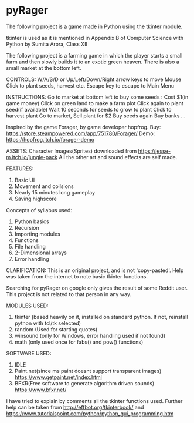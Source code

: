 # pyRager
The following project is a game made in Python using the tkinter module.

tkinter is used as it is mentioned in Appendix B of Computer Science with Python
by Sumita Arora, Class XII

The following project is a farming game in which the player starts a small farm and then
slowly builds it to an exotic green heaven.
There is also a small market at the bottom left.

CONTROLS:
W/A/S/D or Up/Left/Down/Right arrow keys to move
Mouse Click to plant seeds, harvest etc.
Escape key to escape to Main Menu

INSTRUCTIONS:
Go to market at bottom left to buy some seeds : Cost $1(in game money)
Click on green land to make a farm plot
Click again to plant seed(if available)
Wait 10 seconds for seeds to grow to plant
Click to harvest plant
Go to market, Sell plant for $2
Buy seeds again
Buy banks
...

Inspired by the game Forager, by game developer hopfrog.
Buy: https://store.steampowered.com/app/751780/Forager/
Demo: https://hopfrog.itch.io/forager-demo

ASSETS:
Character Images(Sprites) downloaded from https://jesse-m.itch.io/jungle-pack
All the other art and sound effects are self made.

FEATURES:
1. Basic UI
2. Movement and collsions
3. Nearly 15 minutes long gameplay
4. Saving highscore

Concepts of syllabus used:
1. Python basics
2. Recursion
3. Importing modules
4. Functions
5. File handling
6. 2-Dimensional arrays
7. Error handling

CLARIFICATION:
This is an original project, and is not 'copy-pasted'. Help was taken from the internet to note basic tkinter
functions.

Searching for pyRager on google only gives the result of some Reddit user. This project is not related to that
person in any way.

MODULES USED:
1. tkinter (based heavily on it, installed on standard python. If not, reinstall python with tcl/tk selected)
2. random (Used for starting quotes)
3. winsound (only for Windows, error handling used if not found)
4. math (only used once for fabs() and pow() functions)

SOFTWARE USED:
1. IDLE
2. Paint.net(since ms paint doesnt support transparent images)  https://www.getpaint.net/index.html
3. BFXR(Free software to generate algorithm driven sounds)  https://www.bfxr.net/

I have tried to explain by comments all the tkinter functions used.
Further help can be taken from http://effbot.org/tkinterbook/ and
https://www.tutorialspoint.com/python/python_gui_programming.htm
